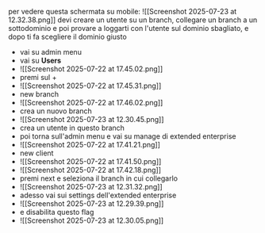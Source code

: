 per vedere questa schermata su mobile: 
![[Screenshot 2025-07-23 at 12.32.38.png]]
devi creare un utente su un branch, collegare un branch a un sottodominio e poi provare a loggarti con l'utente sul dominio sbagliato, e dopo ti fa scegliere il dominio giusto


* vai su admin menu
* vai su **Users**
* ![[Screenshot 2025-07-22 at 17.45.02.png]]
* premi sul +
* ![[Screenshot 2025-07-22 at 17.45.31.png]]
* new branch
* ![[Screenshot 2025-07-22 at 17.46.02.png]]
* crea un nuovo branch
* ![[Screenshot 2025-07-23 at 12.30.45.png]]
* crea un utente in questo branch
* poi torna sull'admin menu e vai su manage di extended enterprise
* ![[Screenshot 2025-07-22 at 17.41.21.png]]
* new client
* ![[Screenshot 2025-07-22 at 17.41.50.png]]
* ![[Screenshot 2025-07-22 at 17.42.18.png]]
* premi next e seleziona il branch in cui collegarlo
* ![[Screenshot 2025-07-23 at 12.31.32.png]]
* adesso vai sui settings dell'extended enterprise
* ![[Screenshot 2025-07-23 at 12.29.39.png]]
* e disabilita questo flag
* ![[Screenshot 2025-07-23 at 12.30.05.png]]